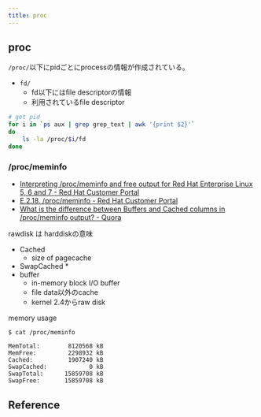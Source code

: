 ```yaml
---
title: proc
---
```


## proc

`/proc/`以下にpidごとにprocessの情報が作成されている。


* `fd/`
    * fd以下にはfile descriptorの情報
    * 利用されているfile descriptor

```sh
# get pid
for i in `ps aux | grep grep_text | awk '{print $2}'`
do
    ls -la /proc/$i/fd
done
```

### /proc/meminfo
* [Interpreting /proc/meminfo and free output for Red Hat Enterprise Linux 5, 6 and 7 - Red Hat Customer Portal](https://access.redhat.com/solutions/406773)
* [E.2.18. /proc/meminfo - Red Hat Customer Portal](https://access.redhat.com/documentation/en-us/red_hat_enterprise_linux/6/html/deployment_guide/s2-proc-meminfo)
* [What is the difference between Buffers and Cached columns in /proc/meminfo output? - Quora](https://www.quora.com/What-is-the-difference-between-Buffers-and-Cached-columns-in-proc-meminfo-output)

rawdisk は harddiskの意味

* Cached
    * size of pagecache
* SwapCached
    * 
* buffer
    * in-memory block I/O buffer
    * file data以外のcache
    * kernel 2.4からraw disk


memory usage

```
$ cat /proc/meminfo

MemTotal:        8120568 kB
MemFree:         2298932 kB
Cached:          1907240 kB
SwapCached:            0 kB
SwapTotal:      15859708 kB
SwapFree:       15859708 kB
```

## Reference
